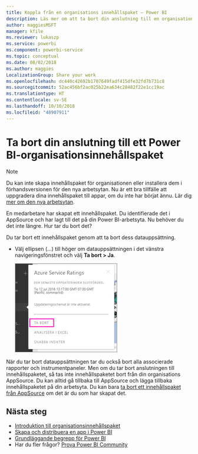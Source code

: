 ```yaml
---
title: Koppla från en organisations innehållspaket – Power BI
description: Läs mer om att ta bort din anslutning till en organisations innehållspaket genom att ta bort dess datauppsättning i Power BI.
author: maggiesMSFT
manager: kfile
ms.reviewer: lukaszp
ms.service: powerbi
ms.component: powerbi-service
ms.topic: conceptual
ms.date: 08/02/2018
ms.author: maggies
LocalizationGroup: Share your work
ms.openlocfilehash: dc440c42692b1707649fadf415dfe32fd7b731c8
ms.sourcegitcommit: 52ac456bf2ac025b22ea634c28482f22e1cc19ac
ms.translationtype: HT
ms.contentlocale: sv-SE
ms.lasthandoff: 10/10/2018
ms.locfileid: "48907911"
---
```

# <a name="remove-your-connection-to-a-power-bi-organizational-content-pack"></a>Ta bort din anslutning till ett Power BI-organisationsinnehållspaket

> [!NOTE]
> Du kan inte skapa innehållspaket för organisationen eller installera dem i förhandsversionen för den nya arbetsytan. Nu är ett bra tillfälle att uppgradera dina innehållspaket till appar, om du inte har börjat ännu. Lär dig [mer om den nya arbetsytan](service-create-the-new-workspaces.md).
> 

En medarbetare har skapat ett innehållspaket. Du identifierade det i AppSource och har lagt till det på din Power BI-arbetsyta. Nu behöver du det inte längre.  Hur tar du bort det?

Du tar bort ett innehållspaket genom att ta bort dess datauppsättning.  

* Välj ellipsen (...) till höger om datauppsättningen i det vänstra navigeringsfönstret och välj **Ta bort \> Ja**.  
  
  ![Ta bort innehållspaket](media/service-organizational-content-pack-disconnect/power-bi-remove-organizational-content-pack-dataset.png)

När du tar bort datauppsättningen tar du också bort alla associerade rapporter och instrumentpaneler. Men om du tar bort anslutningen till innehållspaketet, så tas inte innehållspaketet bort från din organisations AppSource.  Du kan alltid gå tillbaka till AppSource och lägga tillbaka innehållspaketet på din arbetsyta. Du kan bara [ta bort ett innehållspaket från AppSource](service-organizational-content-pack-manage-update-delete.md) om det är du som har skapat det.

## <a name="next-steps"></a>Nästa steg
* [Introduktion till organisationsinnehållspaket](service-organizational-content-pack-introduction.md) 
* [Skapa och distribuera en app i Power BI](service-create-distribute-apps.md) 
* [Grundläggande begrepp för Power BI](consumer/end-user-basic-concepts.md)  
* Har du fler frågor? [Prova Power BI Community](http://community.powerbi.com/)


